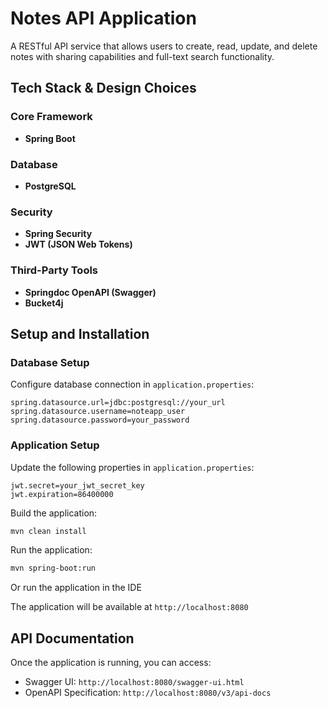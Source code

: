 # Notes API Application

A RESTful API service that allows users to create, read, update, and delete notes with sharing capabilities and full-text search functionality.

## Tech Stack & Design Choices

### Core Framework
- **Spring Boot** 

### Database
- **PostgreSQL**

### Security
- **Spring Security**
- **JWT (JSON Web Tokens)**

### Third-Party Tools
- **Springdoc OpenAPI (Swagger)**
- **Bucket4j**

## Setup and Installation


### Database Setup

 Configure database connection in `application.properties`:
```properties
spring.datasource.url=jdbc:postgresql://your_url
spring.datasource.username=noteapp_user
spring.datasource.password=your_password
```

### Application Setup

Update the following properties in `application.properties`:
```properties
jwt.secret=your_jwt_secret_key
jwt.expiration=86400000
```
Build the application:
```bash
mvn clean install
```
Run the application:
```bash
mvn spring-boot:run
```
Or run the application in the IDE

The application will be available at `http://localhost:8080`

## API Documentation

Once the application is running, you can access:
- Swagger UI: `http://localhost:8080/swagger-ui.html`
- OpenAPI Specification: `http://localhost:8080/v3/api-docs`



 
